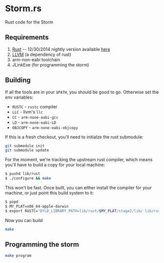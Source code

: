 # Storm.rs

Rust code for the Storm

## Requirements

1. [Rust](http://www.rust-lang.org/) -- 12/30/2014 nightly version available [here](http://www.scs.stanford.edu/~alevy/rust-2014-12-30.tar.gz)
2. [LLVM](http://llvm.org/) (a dependency of rust)
3. arm-non-eabi toolchain
4. JLinkExe (for programming the storm)

## Building

If all the tools are in your `$PATH`, you should be good to go. Otherwise set the env variables:

* `RUSTC` - `rustc` compiler
* `LLC` - llvm's `llc`
* `CC` - `arm-none-eabi-gcc`
* `LD` - `arm-none-eabi-LD`
* `OBJCOPY` - `arm-none-eabi-objcopy`

If this is a fresh checkout, you'll need to initialze the rust submodule:

```bash
git submodule init
git submodule update
```

For the moment, we're tracking the upstream rust compiler, which means you'll
have to build a copy for your local machine:

```bash
$ pushd lib/rust
$ ./configure && make
```

This won't be fast. Once built, you can either install the compiler for your
machine, or just point this build system to it:

```bash
$ popd
$ MY_PLAT=x86_64-apple-darwin
$ export RUSTC="DYLD_LIBRARY_PATH=lib/rust/$MY_PLAT/stage2/lib/ lib/rust/$MY_PLAT/stage2/bin/rustc"
```

Now you can build

```bash
make
```

## Programming the storm

```bash
make program
```
